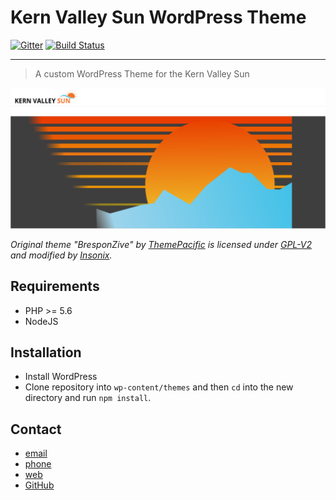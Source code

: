 # Kern Valley Sun WordPress Theme
[![Gitter](https://badges.gitter.im/KernValleySun/KV-Sun-WP.svg)](https://gitter.im/KernValleySun/KV-Sun-WP?utm_source=badge&utm_medium=badge&utm_campaign=pr-badge)
[![Build Status](https://travis-ci.org/KVSun/KV-Sun-WP.svg?branch=master)](https://travis-ci.org/KVSun/KV-Sun-WP)
- - -
> A custom WordPress Theme for the Kern Valley Sun


![Screenshot](./screenshot.png)

_Original theme "BresponZive" by [ThemePacific](http://themepacific.com) is licensed
under [GPL-V2](<http://www.gnu.org/licenses/old-licenses/gpl-2.0.html> "GNU General Public License, version 2")
and modified by [Insonix](http://insonix.com)._

## Requirements
- PHP >= 5.6
- NodeJS

## Installation
- Install WordPress
- Clone repository into `wp-content/themes` and then
`cd` into the new directory and run `npm install`.

## Contact
- [email](mailto:editor@kvsun.com?subject=KVSunWP)
- [phone](tel:17603793667,14)
- [web](http://www.kernvalleysun.com)
- [GitHub](https://github.com/KVSun/KV-Sun-WP)

